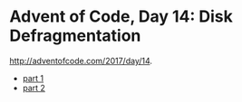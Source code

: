 # Advent of Code, Day 14: Disk Defragmentation

http://adventofcode.com/2017/day/14.

* [part 1](https://github.com/JPry/advent-of-code/blob/master/src/y2017/day14/part1.php)
* [part 2](https://github.com/JPry/advent-of-code/blob/master/src/y2017/day14/part2.php)
